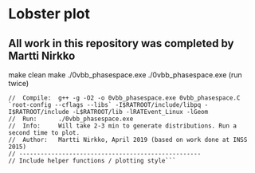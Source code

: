 # Lobster plot

## All work in this repository was completed by Martti Nirkko 

make clean
make
./0vbb_phasespace.exe
./0vbb_phasespace.exe
(run twice)


```// ---------------------------------------------------
//  Compile:  g++ -g -O2 -o 0vbb_phasespace.exe 0vbb_phasespace.C `root-config --cflags --libs` -I$RATROOT/include/libpq -I$RATROOT/include -L$RATROOT/lib -lRATEvent_Linux -lGeom
//  Run:      ./0vbb_phasespace.exe
//  Info:     Will take 2-3 min to generate distributions. Run a second time to plot.
//  Author:   Martti Nirkko, April 2019 (based on work done at INSS 2015)
// ---------------------------------------------------
// Include helper functions / plotting style```
